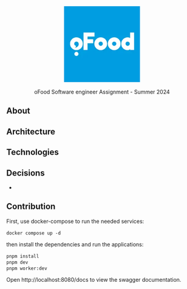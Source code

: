 <div align="center">
  <a href="https://github.com/always-maap/oFood-Assignment">
    <img src="./docs/ofood.webp" alt="oFood logo" width="200px" />
  </a>

  <p>oFood Software engineer Assignment - Summer 2024</p>
</div>

## About

## Architecture

## Technologies

## Decisions

-

## Contribution

First, use docker-compose to run the needed services:

```
docker compose up -d
```

then install the dependencies and run the applications:

```
pnpm install
pnpm dev
pnpm worker:dev
```

Open http://localhost:8080/docs to view the swagger documentation.
